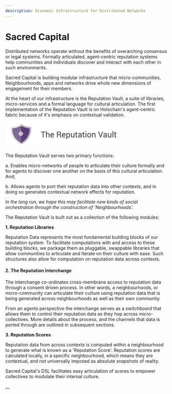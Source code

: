 ```yaml
---
description: Economic Infrastructure for Distributed Networks
---
```


# Sacred Capital

Distributed networks operate without the benefits of overarching consensus or legal systems. Formally articulated, agent-centric reputation systems help communities and individuals discover and interact with each other in such environments. 

Sacred Capital is building modular infrastructure that micro-communities, Neighbourhoods, apps and networks drive whole new dimensions of engagement for their members.

At the heart of our infrastructure is the Reputation Vault, a suite of libraries, micro-services and a formal language for cultural articulation. The first implementation of the Reputation Vault is on Holochain's agent-centric fabric because of it's emphasis on contextual validation.

![](.gitbook/assets/rep-vault.png)

The Reputation Vault serves two primary functions: 

a. Enables micro-networks of people to articulate their culture formally and for agents to discover one another on the basis of this cultural articulation. And; 

b. Allows agents to port their reputation data into other contexts, and in doing so generates contextual network effects for reputation. 

_In the long run, we hope this may facilitate new kinds of social orchestration through the construction of 'Neighbourhoods'._ 

The Reputation Vault is built out as a collection of the following modules:

**1. Reputation Libraries**

Reputation Data represents the most fundamental building blocks of our reputation system. To facilitate computations with and access to these building blocks, we package them as pluggable, swappable libraries that allow communities to articulate and iterate on their culture with ease. Such structures also allow for computation on reputation data across contexts. 

#### 2. The Reputation Interchange

The interchange co-ordinates cross-membrane access to reputation data through a consent driven process. In other words, a neighbourhoods, or micro-community can articulate their culture using reputation data that is being generated across neighbourhoods as well as their own community. 

From an agents perspective the interchange serves as a _switchboard_ that allows them to control their reputation data as they hop across micro-collectives. More details about the process, and the channels that data is ported through are outlined in subsequent sections.

**3. Reputation Scores**

Reputation data from across contexts is computed within a neighbourhood to generate what is known as a 'Reputation Score'. Reputation scores are calculated locally, in a specific neighbourhood, which means they are contextual, and not universally imposed as absolute snapshots of reality. 

Sacred Capital's DSL facilitates easy articulation of scores to empower collectives to modulate their internal culture.

\_\_



